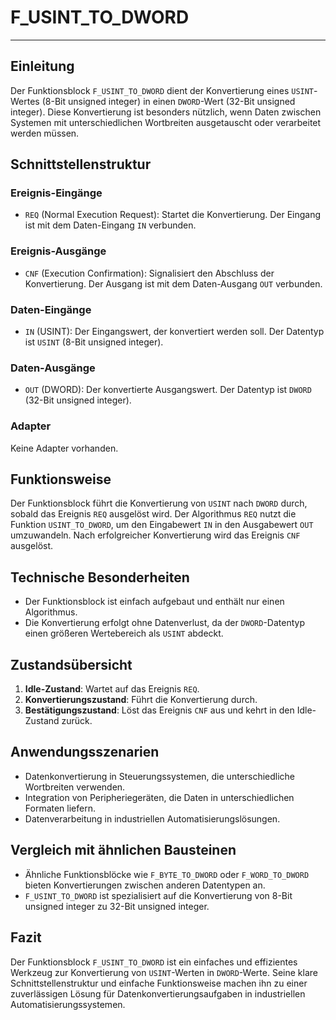 # F_USINT_TO_DWORD

* * * * * * * * * *
## Einleitung
Der Funktionsblock `F_USINT_TO_DWORD` dient der Konvertierung eines `USINT`-Wertes (8-Bit unsigned integer) in einen `DWORD`-Wert (32-Bit unsigned integer). Diese Konvertierung ist besonders nützlich, wenn Daten zwischen Systemen mit unterschiedlichen Wortbreiten ausgetauscht oder verarbeitet werden müssen.

## Schnittstellenstruktur

### **Ereignis-Eingänge**
- `REQ` (Normal Execution Request): Startet die Konvertierung. Der Eingang ist mit dem Daten-Eingang `IN` verbunden.

### **Ereignis-Ausgänge**
- `CNF` (Execution Confirmation): Signalisiert den Abschluss der Konvertierung. Der Ausgang ist mit dem Daten-Ausgang `OUT` verbunden.

### **Daten-Eingänge**
- `IN` (USINT): Der Eingangswert, der konvertiert werden soll. Der Datentyp ist `USINT` (8-Bit unsigned integer).

### **Daten-Ausgänge**
- `OUT` (DWORD): Der konvertierte Ausgangswert. Der Datentyp ist `DWORD` (32-Bit unsigned integer).

### **Adapter**
Keine Adapter vorhanden.

## Funktionsweise
Der Funktionsblock führt die Konvertierung von `USINT` nach `DWORD` durch, sobald das Ereignis `REQ` ausgelöst wird. Der Algorithmus `REQ` nutzt die Funktion `USINT_TO_DWORD`, um den Eingabewert `IN` in den Ausgabewert `OUT` umzuwandeln. Nach erfolgreicher Konvertierung wird das Ereignis `CNF` ausgelöst.

## Technische Besonderheiten
- Der Funktionsblock ist einfach aufgebaut und enthält nur einen Algorithmus.
- Die Konvertierung erfolgt ohne Datenverlust, da der `DWORD`-Datentyp einen größeren Wertebereich als `USINT` abdeckt.

## Zustandsübersicht
1. **Idle-Zustand**: Wartet auf das Ereignis `REQ`.
2. **Konvertierungszustand**: Führt die Konvertierung durch.
3. **Bestätigungszustand**: Löst das Ereignis `CNF` aus und kehrt in den Idle-Zustand zurück.

## Anwendungsszenarien
- Datenkonvertierung in Steuerungssystemen, die unterschiedliche Wortbreiten verwenden.
- Integration von Peripheriegeräten, die Daten in unterschiedlichen Formaten liefern.
- Datenverarbeitung in industriellen Automatisierungslösungen.

## Vergleich mit ähnlichen Bausteinen
- Ähnliche Funktionsblöcke wie `F_BYTE_TO_DWORD` oder `F_WORD_TO_DWORD` bieten Konvertierungen zwischen anderen Datentypen an.
- `F_USINT_TO_DWORD` ist spezialisiert auf die Konvertierung von 8-Bit unsigned integer zu 32-Bit unsigned integer.

## Fazit
Der Funktionsblock `F_USINT_TO_DWORD` ist ein einfaches und effizientes Werkzeug zur Konvertierung von `USINT`-Werten in `DWORD`-Werte. Seine klare Schnittstellenstruktur und einfache Funktionsweise machen ihn zu einer zuverlässigen Lösung für Datenkonvertierungsaufgaben in industriellen Automatisierungssystemen.